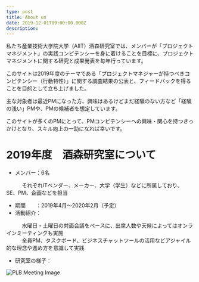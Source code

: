 ```yaml
---
type: post
title: About us
date: 2019-12-01T09:00:00.000Z
description: 
---
```


私たち産業技術大学院大学（AIIT）酒森研究室では、メンバーが「プロジェクトマネジメント」の実践コンピテンシーを身に着けることを目標に、プロジェクトマネジメントに関する研究と成果発表を毎年行っています。

このサイトは2019年度のテーマである「プロジェクトマネジャーが持つべきコンピテンシー（行動特性）」に関する調査結果の公表と、フィードバックを得ることを目的として立ち上げました。

主な対象者は最近PMになった方、興味はあるけどまだ経験のない方など「経験の浅い」PMや、PMの候補者を想定しています。

このサイトが多くのPMにとって、PMコンピテンシーへの興味・関心を持つきっかけとなり、スキル向上の一助になれば幸いです。

# 2019年度　酒森研究室について

* メンバー：6名

　　　それぞれITベンダー、メーカー、大学（学生）などに所属しており、SE、PM、企画などを担当

* 期間　　：2019年4月～2020年2月（予定）
* 活動紹介：

　　　水曜日・土曜日の対面会議をベースに、出席人数や天候によってはオンラインミーティングも実施\
　　　全員PM、タスクボード、ビジネスチャットツールの活用などアジャイル的な理念や進め方を意識して実践

* 研究室の様子：

![PLB Meeting Image](/img/sakamoripbl2019_meeting.png "酒森PBL 2019 の風景")

